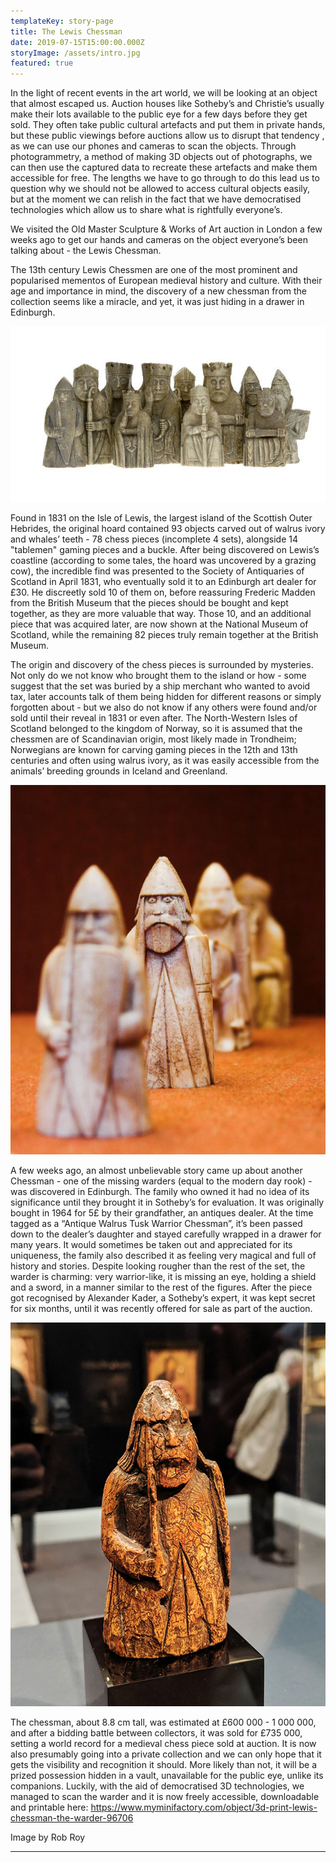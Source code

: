 ```yaml
---
templateKey: story-page
title: The Lewis Chessman
date: 2019-07-15T15:00:00.000Z
storyImage: /assets/intro.jpg
featured: true
---
```

In the light of recent events in the art world, we will be looking at an object that almost escaped us. Auction houses like Sotheby’s and Christie’s usually make their lots available to the public eye for a few days before they get sold. They often take public cultural artefacts and put them in private hands, but these public viewings before auctions allow us to disrupt that tendency , as we can use our phones and cameras to scan the objects. Through photogrammetry, a method of making 3D objects out of photographs, we can then use the captured data to recreate these artefacts and make them accessible for free. The lengths we have to go through to do this lead us to question why we should not be allowed to access cultural objects easily, but at the moment we can relish in the fact that we have democratised technologies which allow us to share what is rightfully everyone’s.

We visited the Old Master Sculpture & Works of Art auction in London a few weeks ago to get our hands and cameras on the object everyone’s been talking about - the Lewis Chessman.

The 13th century Lewis Chessmen are one of the most prominent and popularised mementos of European medieval history and culture. With their age and importance in mind, the discovery of a new chessman from the collection seems like a miracle, and yet, it was just hiding in a drawer in Edinburgh.

![](/assets/21310719861_202dcfc827_z.jpg "The Chessmen set")

Found in 1831 on the Isle of Lewis, the largest island of the Scottish Outer Hebrides, the original hoard contained 93 objects carved out of walrus ivory and whales’ teeth - 78 chess pieces (incomplete 4 sets), alongside 14 "tablemen" gaming pieces and a buckle. After being discovered on Lewis’s coastline (according to some tales, the hoard was uncovered by a grazing cow), the incredible find was presented to the Society of Antiquaries of Scotland in April 1831, who eventually sold it to an Edinburgh art dealer for £30. He discreetly sold 10 of them on, before reassuring Frederic Madden from the British Museum that the pieces should be bought and kept together, as they are more valuable that way. Those 10, and an additional piece that was acquired later, are now shown at the National Museum of Scotland, while the remaining 82 pieces truly remain together at the British Museum.

The origin and discovery of the chess pieces is surrounded by mysteries. Not only do we not know who brought them to the island or how - some suggest that the set was buried by a ship merchant who wanted to avoid tax, later accounts talk of them being hidden for different reasons or simply forgotten about - but we also do not know if any others were found and/or sold until their reveal in 1831 or even after. The North-Western Isles of Scotland belonged to the kingdom of Norway, so it is assumed that the chessmen are of Scandinavian origin, most likely made in Trondheim; Norwegians are known for carving gaming pieces in the 12th and 13th centuries and often using walrus ivory, as it was easily accessible from the animals’ breeding grounds in Iceland and Greenland.

![](/assets/60531059_015de6d550_z.jpg "A warder")

A few weeks ago, an almost unbelievable story came up about another Chessman - one of the missing warders (equal to the modern day rook) - was discovered in Edinburgh. The family who owned it had no idea of its significance until they brought it in Sotheby’s for evaluation. It was originally bought in 1964 for 5£ by their grandfather, an antiques dealer. At the time tagged as a “Antique Walrus Tusk Warrior Chessman”, it’s been passed down to the dealer’s daughter and stayed carefully wrapped in a drawer for many years. It would sometimes be taken out and appreciated for its uniqueness, the family also described it as feeling very magical and full of history and stories. Despite looking rougher than the rest of the set, the warder is charming: very warrior-like, it is missing an eye, holding a shield and a sword, in a manner similar to the rest of the figures. After the piece got recognised by Alexander Kader, a Sotheby’s expert, it was kept secret for six months, until it was recently offered for sale as part of the auction.

![](/assets/img_20190701_153702-smaller.jpg "The new-found Lewis Chessman")

The chessman, about 8.8 cm tall, was estimated at £600 000 - 1 000 000,  and after a bidding battle between collectors, it was sold for £735 000, setting a world record for a medieval chess piece sold at auction. It is now also presumably going into a private collection and we can only hope that it gets the visibility and recognition it should. More likely than not, it will be a prized possession hidden in a vault, unavailable for the public eye, unlike its companions. Luckily, with the aid of democratised 3D technologies, we managed to scan the warder and it is now freely accessible, downloadable and printable here: https://www.myminifactory.com/object/3d-print-lewis-chessman-the-warder-96706

















Image by Rob Roy

****

